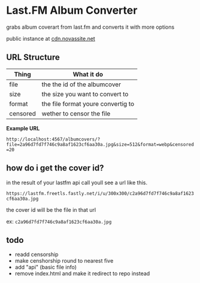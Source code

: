 # Last.FM Album Converter
grabs album coverart from last.fm and converts it with more options

public instance at [cdn.novassite.net](https://cdn.novassite.net/albumcovers/?file=c2a96d7fd7f746c9a8af1623cf6aa30a.jpg&size=512&format=webp&censored=20)

## URL Structure

| Thing | What it do |
|---|---|
| file | the the id of the albumcover |
| size | the size you want to convert to
| format | the file format youre convertig to |
| censored | wether to censor the file |


**Example URL**

``http://localhost:4567/albumcovers/?file=2a96d7fd7f746c9a8af1623cf6aa30a.jpg&size=512&format=webp&censored=20``
## how do i get the cover id?

in the result of your lastfm api call youll see a url like this.

``https://lastfm.freetls.fastly.net/i/u/300x300/c2a96d7fd7f746c9a8af1623cf6aa30a.jpg``

the cover id will be the file in that url 

ex: ``c2a96d7fd7f746c9a8af1623cf6aa30a.jpg``

## todo
* readd censorship
* make censhorship round to nearest five
* add "api" (basic file info)
* remove index.html and make it redirect to repo instead
